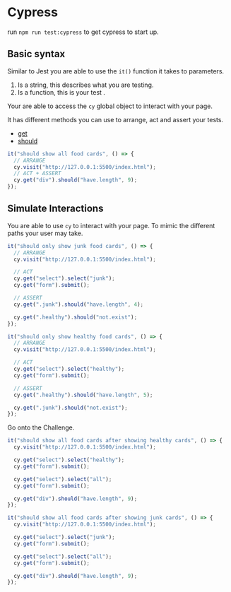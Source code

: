 # Cypress

run `npm run test:cypress` to get cypress to start up.

## Basic syntax

Similar to Jest you are able to use the `it()` function it takes to parameters.

1. Is a string, this describes what you are testing.
2. Is a function, this is your test .

Your are able to access the `cy` global object to interact with your page.

It has different methods you can use to arrange, act and assert your tests.

- [get](https://docs.cypress.io/api/commands/get#Syntax)
- [should](https://docs.cypress.io/api/commands/should#Syntax)

```js
it("should show all food cards", () => {
  // ARRANGE
  cy.visit("http://127.0.0.1:5500/index.html");
  // ACT + ASSERT
  cy.get("div").should("have.length", 9);
});
```

## Simulate Interactions

You are able to use `cy` to interact with your page. To mimic the different paths your user may take.

```js
it("should only show junk food cards", () => {
  // ARRANGE
  cy.visit("http://127.0.0.1:5500/index.html");

  // ACT
  cy.get("select").select("junk");
  cy.get("form").submit();

  // ASSERT
  cy.get(".junk").should("have.length", 4);

  cy.get(".healthy").should("not.exist");
});

it("should only show healthy food cards", () => {
  // ARRANGE
  cy.visit("http://127.0.0.1:5500/index.html");

  // ACT
  cy.get("select").select("healthy");
  cy.get("form").submit();

  // ASSERT
  cy.get(".healthy").should("have.length", 5);

  cy.get(".junk").should("not.exist");
});
```

Go onto the Challenge.

```js
it("should show all food cards after showing healthy cards", () => {
  cy.visit("http://127.0.0.1:5500/index.html");

  cy.get("select").select("healthy");
  cy.get("form").submit();

  cy.get("select").select("all");
  cy.get("form").submit();

  cy.get("div").should("have.length", 9);
});

it("should show all food cards after showing junk cards", () => {
  cy.visit("http://127.0.0.1:5500/index.html");

  cy.get("select").select("junk");
  cy.get("form").submit();

  cy.get("select").select("all");
  cy.get("form").submit();

  cy.get("div").should("have.length", 9);
});
```

